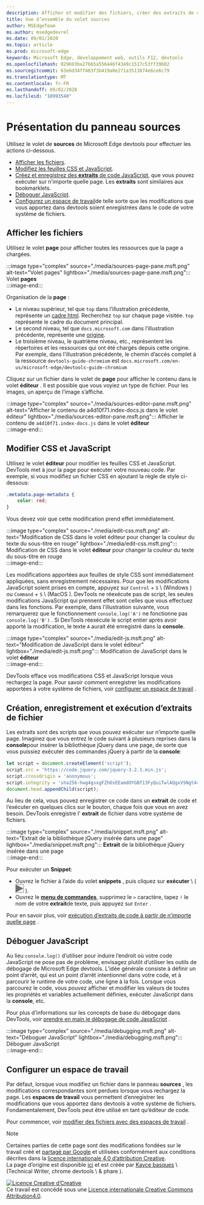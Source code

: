 ```yaml
---
description: Afficher et modifier des fichiers, créer des extraits de code, déboguer JavaScript et configurer des espaces de travail dans le panneau sources de Microsoft Edge DevTools.
title: Vue d’ensemble du volet sources
author: MSEdgeTeam
ms.author: msedgedevrel
ms.date: 09/01/2020
ms.topic: article
ms.prod: microsoft-edge
keywords: Microsoft Edge, développement web, outils F12, devtools
ms.openlocfilehash: 029693ba27665a556446f4349c1517c53ff39b02
ms.sourcegitcommit: 63e6d34ff483f3b419a0e271a3513874e6ce6c79
ms.translationtype: MT
ms.contentlocale: fr-FR
ms.lasthandoff: 09/02/2020
ms.locfileid: "10993540"
---
```

<!-- Copyright Kayce Basques 

   Licensed under the Apache License, Version 2.0 (the "License");
   you may not use this file except in compliance with the License.
   You may obtain a copy of the License at

       https://www.apache.org/licenses/LICENSE-2.0

   Unless required by applicable law or agreed to in writing, software
   distributed under the License is distributed on an "AS IS" BASIS,
   WITHOUT WARRANTIES OR CONDITIONS OF ANY KIND, either express or implied.
   See the License for the specific language governing permissions and
   limitations under the License.  -->







# Présentation du panneau sources 



Utilisez le volet de **sources** de Microsoft Edge devtools pour effectuer les actions ci-dessous.  

*   [Afficher les fichiers](#view-files).  
*   [Modifiez les feuilles CSS et JavaScript](#edit-css-and-javascript).  
*   [Créez et enregistrez des **extraits** de code JavaScript](#create-save-and-run-snippets), que vous pouvez exécuter sur n’importe quelle page.  Les **extraits** sont similaires aux bookmarklets.  
*   [Déboguer JavaScript](#debug-javascript).  
*   [Configurez un espace de travail](#set-up-a-workspace)de telle sorte que les modifications que vous apportez dans devtools soient enregistrées dans le code de votre système de fichiers.  
    
## Afficher les fichiers 

Utilisez le volet **page** pour afficher toutes les ressources que la page a chargées.

:::image type="complex" source="./media/sources-page-pane.msft.png" alt-text="Volet pages" lightbox="./media/sources-page-pane.msft.png":::
   Volet **pages**  
:::image-end:::  

Organisation de la **page** :  
*   Le niveau supérieur, tel que `top` dans l’illustration précédente, représente un [cadre html][W3CHtml4Frames].  Recherchez `top` sur chaque page visitée.  `top` représente le cadre du document principal.  
*   Le second niveau, tel que `docs.microsoft.com` dans l’illustration précédente, représente une [origine][HtmlstandardOrigin].  
*   Le troisième niveau, le quatrième niveau, etc., représentent les répertoires et les ressources qui ont été chargés depuis cette origine.  Par exemple, dans l’illustration précédente, le chemin d’accès complet à la ressource `devtools-guide-chromium` est `docs.microsoft.com/en-us/microsoft-edge/devtools-guide-chromium`  
    
Cliquez sur un fichier dans le volet de **page** pour afficher le contenu dans le volet **éditeur** .  Il est possible que vous voyiez un type de fichier.  Pour les images, un aperçu de l’image s’affiche.  

:::image type="complex" source="./media/sources-editor-pane.msft.png" alt-text="Afficher le contenu de a4d10f71.index-docs.js dans le volet éditeur" lightbox="./media/sources-editor-pane.msft.png":::
   Afficher le contenu de `a4d10f71.index-docs.js` dans le volet **éditeur**  
:::image-end:::  

## Modifier CSS et JavaScript 

Utilisez le volet **éditeur** pour modifier les feuilles CSS et JavaScript.  DevTools met à jour la page pour exécuter votre nouveau code.  Par exemple, si vous modifiez un fichier CSS en ajoutant la règle de style ci-dessous:

```css
.metadata.page-metadata {
    color: red;
}
```

Vous devez voir que cette modification prend effet immédiatement.

:::image type="complex" source="./media/edit-css.msft.png" alt-text="Modification de CSS dans le volet éditeur pour changer la couleur du texte du sous-titre en rouge" lightbox="./media/edit-css.msft.png":::
   Modification de CSS dans le volet **éditeur** pour changer la couleur du texte du sous-titre en rouge  
:::image-end:::  

Les modifications apportées aux feuilles de style CSS sont immédiatement appliquées, sans enregistrement nécessaires.  Pour que les modifications JavaScript soient prises en compte, appuyez sur `Control` + `S` \ (Windows \) ou `Command` + `S` \ (MacOS \).  DevTools ne réexécute pas de script, les seules modifications JavaScript qui prennent effet sont celles que vous effectuez dans les fonctions.  Par exemple, dans l’illustration suivante, vous remarquerez que le fonctionnement `console.log('A')` ne fonctionne pas `console.log('B')` .  Si DevTools réexécute le script entier après avoir apporté la modification, le texte `A` aurait été enregistré dans la **console**.  

:::image type="complex" source="./media/edit-js.msft.png" alt-text="Modification de JavaScript dans le volet éditeur" lightbox="./media/edit-js.msft.png":::
   Modification de JavaScript dans le volet **éditeur**  
:::image-end:::  

DevTools efface vos modifications CSS et JavaScript lorsque vous rechargez la page.  Pour savoir comment enregistrer les modifications apportées à votre système de fichiers, voir [configurer un espace de travail](#set-up-a-workspace) .  

## Création, enregistrement et exécution d’extraits de fichier 

Les extraits sont des scripts que vous pouvez exécuter sur n’importe quelle page.  Imaginez que vous entrez le code suivant à plusieurs reprises dans la **console**pour insérer la bibliothèque jQuery dans une page, de sorte que vous puissiez exécuter des commandes jQuery à partir de la **console**:  

```javascript
let script = document.createElement('script');
script.src = 'https://code.jquery.com/jquery-3.2.1.min.js';
script.crossOrigin = 'anonymous';
script.integrity = 'sha256-hwg4gsxgFZhOsEEamdOYGBf13FyQuiTwlAQgxVSNgt4=';
document.head.appendChild(script);
```  

Au lieu de cela, vous pouvez enregistrer ce code dans un **extrait** de code et l’exécuter en quelques clics sur le bouton, chaque fois que vous en avez besoin.  DevTools enregistre l' **extrait** de fichier dans votre système de fichiers.  

:::image type="complex" source="./media/snippet.msft.png" alt-text="Extrait de la bibliothèque jQuery insérée dans une page" lightbox="./media/snippet.msft.png":::
   **Extrait** de la bibliothèque jQuery insérée dans une page  
:::image-end:::  

Pour exécuter un **Snippet**:

*   Ouvrez le fichier à l’aide du volet **snippets** , puis cliquez sur **exécuter** \ ( ![ le bouton exécuter ][ImageRunIcon] \).  
*   Ouvrez le **[menu de commandes][DevtoolsGuideChromiumCommandMenuIndex]**, supprimez le `>` caractère, tapez `!` le nom de votre **extrait**de texte, puis appuyez sur `Enter` .  
    
Pour en savoir plus, voir [exécution d’extraits de code à partir de n’importe quelle page][DevtoolsGuideChromiumJavascriptSnippets] .

## Déboguer JavaScript 

Au lieu `console.log()` d’utiliser pour induire l’endroit où votre code JavaScript ne pose pas de problème, envisagez plutôt d’utiliser les outils de débogage de Microsoft Edge devtools.  L’idée générale consiste à définir un point d’arrêt, qui est un point d’arrêt intentionnel dans votre code, et à parcourir le runtime de votre code, une ligne à la fois.  Lorsque vous parcourez le code, vous pouvez afficher et modifier les valeurs de toutes les propriétés et variables actuellement définies, exécuter JavaScript dans la **console**, etc.

Pour plus d’informations sur les concepts de base du débogage dans DevTools, voir [prendre en main le débogage de code JavaScript][DevtoolsGuideChromiumJavascriptIndex] .

:::image type="complex" source="./media/debugging.msft.png" alt-text="Déboguer JavaScript" lightbox="./media/debugging.msft.png":::
   Déboguer JavaScript  
:::image-end:::  

## Configurer un espace de travail 

Par défaut, lorsque vous modifiez un fichier dans le panneau **sources** , les modifications correspondantes sont perdues lorsque vous rechargez la page.  Les **espaces de travail** vous permettent d’enregistrer les modifications que vous apportez dans devtools à votre système de fichiers.  Fondamentalement, DevTools peut être utilisé en tant qu’éditeur de code.

Pour commencer, voir [modifier des fichiers avec des espaces de travail][DevtoolsGuideChromiumWorkspacesIndex] .

<!--  
 


-->  

<!-- image links -->  

[ImageRunIcon]: ./media/run-snippet-icon.msft.png  

<!-- links -->  

[DevtoolsGuideChromiumCommandMenuIndex]: ./command-menu/index.md "Exécuter des commandes à l’aide du menu de commande de Microsoft Edge DevTools"  
[DevtoolsGuideChromiumJavascriptIndex]: ./javascript/index.md "Commencer à utiliser le débogage JavaScript dans Microsoft Edge DevTools"  
[DevtoolsGuideChromiumJavascriptSnippets]: ./javascript/snippets.md "Exécuter des extraits de code JavaScript sur n’importe quelle page avec Microsoft Edge DevTools"  
[DevtoolsGuideChromiumWorkspacesIndex]: ./workspaces/index.md "Modifier des fichiers avec des espaces de travail"  

[HtmlstandardOrigin]: https://html.spec.whatwg.org/multipage/origin.html#origin "Origine-norme HTML"  

[W3CHtml4Frames]: https://w3.org/TR/html401/present/frames.html "Images | W3C"  

> [!NOTE]
> Certaines parties de cette page sont des modifications fondées sur le travail créé et [partagé par Google][GoogleSitePolicies] et utilisées conformément aux conditions décrites dans la [licence internationale 4,0 d’attribution Creative][CCA4IL].  
> La page d’origine est disponible [ici](https://developers.google.com/web/tools/chrome-devtools/sources) et est créée par [Kayce basques][KayceBasques] \ (Technical Writer, chrome devtools \ & phare \).  

[![Licence Creative d’Creative][CCby4Image]][CCA4IL]  
Ce travail est concédé sous une [Licence internationale Creative Commons Attribution4.0][CCA4IL].  

[CCA4IL]: https://creativecommons.org/licenses/by/4.0  
[CCby4Image]: https://i.creativecommons.org/l/by/4.0/88x31.png  
[GoogleSitePolicies]: https://developers.google.com/terms/site-policies  
[KayceBasques]: https://developers.google.com/web/resources/contributors/kaycebasques  

